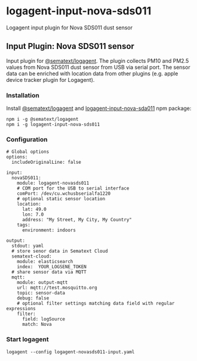 # logagent-input-nova-sds011
Logagent input plugin for Nova SDS011 dust sensor


## Input Plugin: Nova SDS011 sensor

Input plugin for [@sematext/logagent](http://sematext.com/logagent/). The plugin collects PM10 and PM2.5 values from Nova SDS011 dust sensor from USB via serial port. The sensor data can be enriched with location data from other plugins (e.g. apple device tracker plugin for Logagent). 

### Installation 

Install [@sematext/logagent](https://www.npmjs.com/package/@sematext/logagent) and [logagent-input-nova-sda011](https://www.npmjs.com/package/logagent-input-nova-sda011) npm package: 

```
npm i -g @sematext/logagent 
npm i -g logagent-input-nova-sds011
```
 
### Configuration

```
# Global options
options:
  includeOriginalLine: false

input:
  novaSDS011:
    module: logagent-novasds011
    # COM port for the USB to serial interface
    comPort: /dev/cu.wchusbserialfa1220
    # optional static sensor location
    location:  
      lat: 49.0
      lon: 7.0
      address: "My Street, My City, My Country"
    tags: 
      environment: indoors

output: 
  stdout: yaml
  # store senor data in Sematext Cloud
  sematext-cloud:
    module: elasticsearch
    index:  YOUR_LOGSENE_TOKEN
  # share sensor data via MQTT
  mqtt:
    module: output-mqtt
    url: mqtt://test.mosquitto.org
    topic: sensor-data
    debug: false
    # optional filter settings matching data field with regular expressions
    filter: 
      field: logSource
      match: Nova

```

### Start logagent

```
logagent --config logagent-novasds011-input.yaml
```
